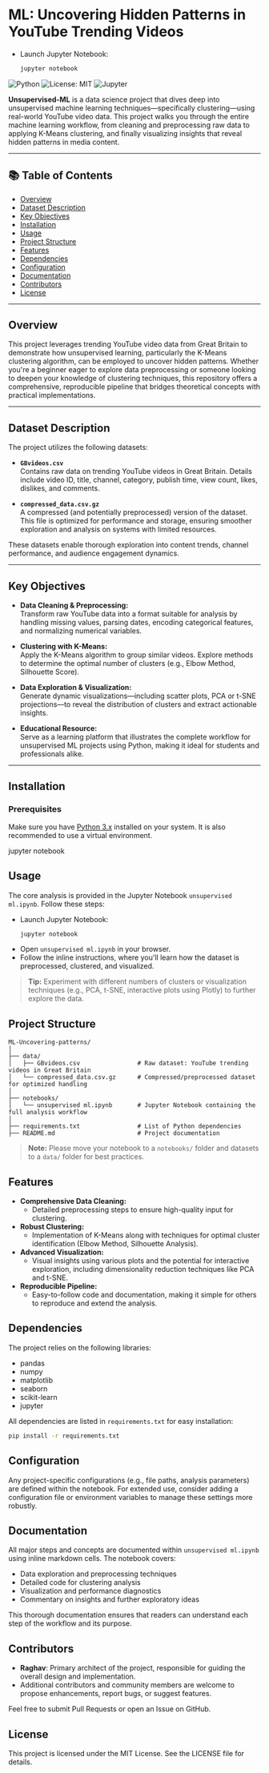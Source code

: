 
# ML: Uncovering Hidden Patterns in YouTube Trending Videos

  
- Launch Jupyter Notebook:
  
  ```bash
  jupyter notebook
  ```

![Python](https://img.shields.io/badge/Python-3.x-blue.svg)
![License: MIT](https://img.shields.io/badge/License-MIT-yellow.svg)
![Jupyter](https://img.shields.io/badge/Jupyter-Notebook-orange.svg)

**Unsupervised-ML** is a data science project that dives deep into unsupervised machine learning techniques—specifically clustering—using real-world YouTube video data. This project walks you through the entire machine learning workflow, from cleaning and preprocessing raw data to applying K-Means clustering, and finally visualizing insights that reveal hidden patterns in media content.

---

## 📚 Table of Contents

- [Overview](#overview)
- [Dataset Description](#dataset-description)
- [Key Objectives](#key-objectives)
- [Installation](#installation)
- [Usage](#usage)
- [Project Structure](#project-structure)
- [Features](#features)
- [Dependencies](#dependencies)
- [Configuration](#configuration)
- [Documentation](#documentation)
- [Contributors](#contributors)
- [License](#license)

---

## Overview

This project leverages trending YouTube video data from Great Britain to demonstrate how unsupervised learning, particularly the K-Means clustering algorithm, can be employed to uncover hidden patterns. Whether you're a beginner eager to explore data preprocessing or someone looking to deepen your knowledge of clustering techniques, this repository offers a comprehensive, reproducible pipeline that bridges theoretical concepts with practical implementations.

---

## Dataset Description

The project utilizes the following datasets:

- **`GBvideos.csv`**  
  Contains raw data on trending YouTube videos in Great Britain. Details include video ID, title, channel, category, publish time, view count, likes, dislikes, and comments.
  
- **`compressed_data.csv.gz`**  
  A compressed (and potentially preprocessed) version of the dataset. This file is optimized for performance and storage, ensuring smoother exploration and analysis on systems with limited resources.

These datasets enable thorough exploration into content trends, channel performance, and audience engagement dynamics.

---

## Key Objectives

- **Data Cleaning & Preprocessing:**  
  Transform raw YouTube data into a format suitable for analysis by handling missing values, parsing dates, encoding categorical features, and normalizing numerical variables.

- **Clustering with K-Means:**  
  Apply the K-Means algorithm to group similar videos. Explore methods to determine the optimal number of clusters (e.g., Elbow Method, Silhouette Score).

- **Data Exploration & Visualization:**  
  Generate dynamic visualizations—including scatter plots, PCA or t-SNE projections—to reveal the distribution of clusters and extract actionable insights.

- **Educational Resource:**  
  Serve as a learning platform that illustrates the complete workflow for unsupervised ML projects using Python, making it ideal for students and professionals alike.

---

## Installation

### Prerequisites

Make sure you have [Python 3.x](https://www.python.org/downloads/) installed on your system. It is also recommended to use a virtual environment.

jupyter notebook

## Usage

The core analysis is provided in the Jupyter Notebook `unsupervised ml.ipynb`. Follow these steps:

- Launch Jupyter Notebook:
  ```bash
  jupyter notebook
  ```
- Open `unsupervised ml.ipynb` in your browser.
- Follow the inline instructions, where you'll learn how the dataset is preprocessed, clustered, and visualized.

> **Tip:** Experiment with different numbers of clusters or visualization techniques (e.g., PCA, t-SNE, interactive plots using Plotly) to further explore the data.


## Project Structure

```text
ML-Uncovering-patterns/
│
├── data/
│   ├── GBvideos.csv                # Raw dataset: YouTube trending videos in Great Britain
│   └── compressed_data.csv.gz      # Compressed/preprocessed dataset for optimized handling
│
├── notebooks/
│   └── unsupervised ml.ipynb       # Jupyter Notebook containing the full analysis workflow
│
├── requirements.txt                # List of Python dependencies
├── README.md                       # Project documentation
```

> **Note:** Please move your notebook to a `notebooks/` folder and datasets to a `data/` folder for best practices.


## Features

- **Comprehensive Data Cleaning:**
  - Detailed preprocessing steps to ensure high-quality input for clustering.
- **Robust Clustering:**
  - Implementation of K-Means along with techniques for optimal cluster identification (Elbow Method, Silhouette Analysis).
- **Advanced Visualization:**
  - Visual insights using various plots and the potential for interactive exploration, including dimensionality reduction techniques like PCA and t-SNE.
- **Reproducible Pipeline:**
  - Easy-to-follow code and documentation, making it simple for others to reproduce and extend the analysis.


## Dependencies

The project relies on the following libraries:

- pandas
- numpy
- matplotlib
- seaborn
- scikit-learn
- jupyter


All dependencies are listed in `requirements.txt` for easy installation:

```bash
pip install -r requirements.txt
```



## Configuration

Any project-specific configurations (e.g., file paths, analysis parameters) are defined within the notebook. For extended use, consider adding a configuration file or environment variables to manage these settings more robustly.


## Documentation

All major steps and concepts are documented within `unsupervised ml.ipynb` using inline markdown cells. The notebook covers:

- Data exploration and preprocessing techniques
- Detailed code for clustering analysis
- Visualization and performance diagnostics
- Commentary on insights and further exploratory ideas

This thorough documentation ensures that readers can understand each step of the workflow and its purpose.


## Contributors

- **Raghav**: Primary architect of the project, responsible for guiding the overall design and implementation.
- Additional contributors and community members are welcome to propose enhancements, report bugs, or suggest features.

Feel free to submit Pull Requests or open an Issue on GitHub.


## License

This project is licensed under the MIT License. See the LICENSE file for details.
